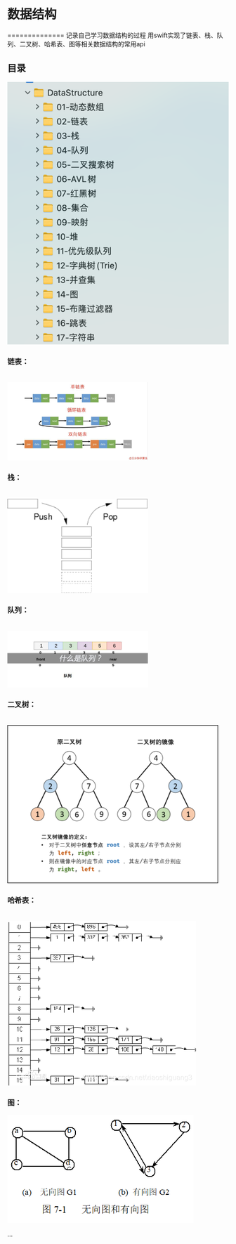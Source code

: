 # 数据结构
==============
记录自己学习数据结构的过程
用swift实现了链表、栈、队列、二叉树、哈希表、图等相关数据结构的常用api

## 目录
<img src="https://github.com/izhangsheng/dataStructure/blob/master/picture/snapshot.png"><br/>


### 链表：<br/><br/>
<img src="https://github.com/izhangsheng/dataStructure/blob/master/picture/linkedlist.jpg" width="320"><br/>

### 栈：<br/><br/>
<img src="https://github.com/izhangsheng/dataStructure/blob/master/picture/stack.png" width="320"><br/>

### 队列：<br/><br/>
<img src="https://github.com/izhangsheng/dataStructure/blob/master/picture/queue.jpg" width="320"><br/>


### 二叉树：<br/><br/>
<img src="https://github.com/izhangsheng/dataStructure/blob/master/picture/tree.png" width=480><br/>



### 哈希表：<br/><br/>
<img src="https://github.com/izhangsheng/dataStructure/blob/master/picture/hashmap.png"><br/>


### 图：<br/>
<img src="https://github.com/izhangsheng/dataStructure/blob/master/picture/graph.png"><br/>


...



